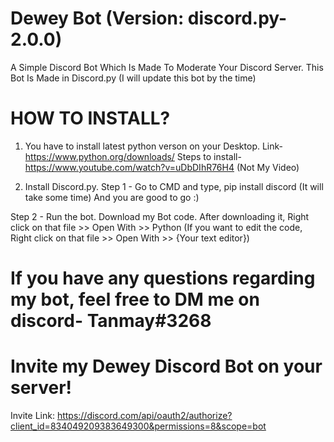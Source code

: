 # Dewey Bot (Version: discord.py-2.0.0)
A Simple Discord Bot Which Is Made To Moderate Your Discord Server. This Bot Is Made in Discord.py
(I will update this bot by the time) 

# HOW TO INSTALL?

1. You have to install latest python verson on your Desktop.
Link- https://www.python.org/downloads/
Steps to install- https://www.youtube.com/watch?v=uDbDIhR76H4 (Not My Video)

2. Install Discord.py.
Step 1 - Go to CMD and type, pip install discord (It will take some time)
And you are good to go :)

Step 2 - Run the bot. Download my Bot code. After downloading it, Right click on that file >> Open With >> Python
(If you want to edit the code, Right click on that file >> Open With >> {Your text editor})

# If you have any questions regarding my bot, feel free to DM me on discord- Tanmay#3268

# Invite my Dewey Discord Bot on your server!
Invite Link: https://discord.com/api/oauth2/authorize?client_id=834049209383649300&permissions=8&scope=bot
